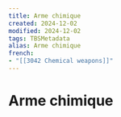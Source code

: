 ```yaml
---
title: Arme chimique
created: 2024-12-02
modified: 2024-12-02
tags: TBSMetadata
alias: Arme chimique
french:
- "[[3042 Chemical weapons]]"
---
```

# Arme chimique
